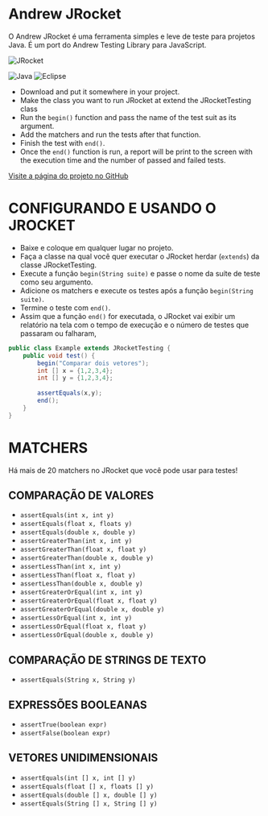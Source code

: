 # Andrew JRocket

O Andrew JRocket é uma ferramenta simples e leve de teste para projetos Java. É um port do Andrew Testing Library para JavaScript.

![JRocket](https://cdn1.iconfinder.com/data/icons/space-filled-outline-35/64/Rocket-256.png)

![Java](https://img.shields.io/badge/Java-ED8B00?style=for-the-badge&logo=openjdk&logoColor=white)
![Eclipse](https://img.shields.io/badge/Eclipse-2C2255?style=for-the-badge&logo=eclipse&logoColor=white)

- Download and put it somewhere in your project.
- Make the class you want to run JRocket at extend the JRocketTesting class
- Run the `begin()` function and pass the name of the test suit as its argument.
- Add the matchers and run the tests after that function.
- Finish the test with `end()`.
- Once the `end()` function is run, a report will be print to the screen with the execution time and the number of passed and failed tests.

[Visite a página do projeto no GitHub](https://github.com/Redwars22/andrew-jrocket)

# CONFIGURANDO E USANDO O JROCKET

- Baixe e coloque em qualquer lugar no projeto.
- Faça a classe na qual você quer executar o JRocket herdar (`extends`) da classe JRocketTesting.
- Execute a função `begin(String suite)` e passe o nome da suíte de teste como seu argumento.
- Adicione os matchers e execute os testes após a função `begin(String suite)`.
- Termine o teste com `end()`.
- Assim que a função `end()` for executada, o JRocket vai exibir um relatório na tela com o tempo de execução e o número de testes que passaram ou falharam,

```java
public class Example extends JRocketTesting {
	public void test() {
		begin("Comparar dois vetores");
		int [] x = {1,2,3,4};
		int [] y = {1,2,3,4};
		
		assertEquals(x,y);
		end();
	}
}
```

# MATCHERS
Há mais de 20 matchers no JRocket que você pode usar para testes!

## COMPARAÇÃO DE VALORES
- `assertEquals(int x, int y)`
- `assertEquals(float x, floats y)`
- `assertEquals(double x, double y)`
- `assertGreaterThan(int x, int y)`
- `assertGreaterThan(float x, float y)`
- `assertGreaterThan(double x, double y)`
- `assertLessThan(int x, int y)`
- `assertLessThan(float x, float y)`
- `assertLessThan(double x, double y)`
- `assertGreaterOrEqual(int x, int y)`
- `assertGreaterOrEqual(float x, float y)`
- `assertGreaterOrEqual(double x, double y)`
- `assertLessOrEqual(int x, int y)`
- `assertLessOrEqual(float x, float y)`
- `assertLessOrEqual(double x, double y)`

## COMPARAÇÃO DE STRINGS DE TEXTO
- `assertEquals(String x, String y)`

## EXPRESSÕES BOOLEANAS
- `assertTrue(boolean expr)`
- `assertFalse(boolean expr)`

## VETORES UNIDIMENSIONAIS
- `assertEquals(int [] x, int [] y)`
- `assertEquals(float [] x, floats [] y)`
- `assertEquals(double [] x, double [] y)`
- `assertEquals(String [] x, String [] y)`
